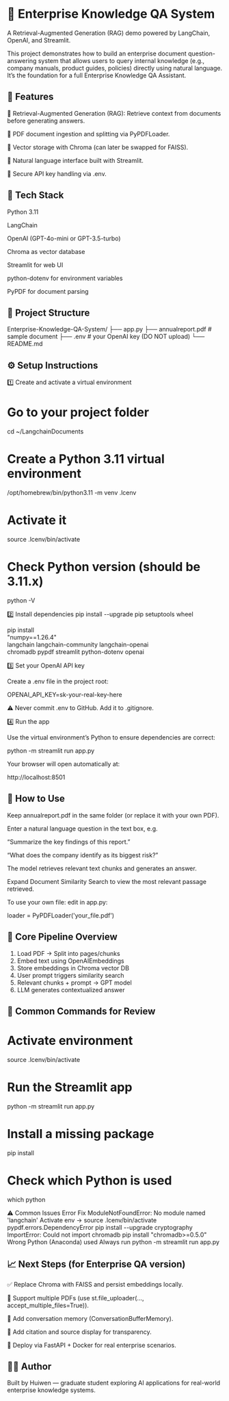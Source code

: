 # 🏢 Enterprise Knowledge QA System

A Retrieval-Augmented Generation (RAG) demo powered by LangChain, OpenAI, and Streamlit.

This project demonstrates how to build an enterprise document question-answering system that allows users to query internal knowledge (e.g., company manuals, product guides, policies) directly using natural language.
It’s the foundation for a full Enterprise Knowledge QA Assistant.

## 🚀 Features

🧠 Retrieval-Augmented Generation (RAG): Retrieve context from documents before generating answers.

📄 PDF document ingestion and splitting via PyPDFLoader.

💾 Vector storage with Chroma (can later be swapped for FAISS).

💬 Natural language interface built with Streamlit.

🔑 Secure API key handling via .env.

## 🧰 Tech Stack

Python 3.11

LangChain

OpenAI (GPT-4o-mini or GPT-3.5-turbo)

Chroma as vector database

Streamlit for web UI

python-dotenv for environment variables

PyPDF for document parsing

## 📂 Project Structure
Enterprise-Knowledge-QA-System/
├── app.py
├── annualreport.pdf          # sample document
├── .env                      # your OpenAI key (DO NOT upload)
└── README.md

## ⚙️ Setup Instructions
1️⃣ Create and activate a virtual environment
# Go to your project folder
cd ~/LangchainDocuments

# Create a Python 3.11 virtual environment
/opt/homebrew/bin/python3.11 -m venv .lcenv

# Activate it
source .lcenv/bin/activate

# Check Python version (should be 3.11.x)
python -V

2️⃣ Install dependencies
pip install --upgrade pip setuptools wheel

pip install \
  "numpy==1.26.4" \
  langchain langchain-community langchain-openai \
  chromadb pypdf streamlit python-dotenv openai

3️⃣ Set your OpenAI API key

Create a .env file in the project root:

OPENAI_API_KEY=sk-your-real-key-here


⚠️ Never commit .env to GitHub. Add it to .gitignore.

4️⃣ Run the app

Use the virtual environment’s Python to ensure dependencies are correct:

python -m streamlit run app.py


Your browser will open automatically at:

http://localhost:8501

## 🧪 How to Use

Keep annualreport.pdf in the same folder (or replace it with your own PDF).

Enter a natural language question in the text box, e.g.

“Summarize the key findings of this report.”

“What does the company identify as its biggest risk?”

The model retrieves relevant text chunks and generates an answer.

Expand Document Similarity Search to view the most relevant passage retrieved.

To use your own file:
edit in app.py:

loader = PyPDFLoader('your_file.pdf')

## 🧱 Core Pipeline Overview
1. Load PDF  →  Split into pages/chunks
2. Embed text using OpenAIEmbeddings
3. Store embeddings in Chroma vector DB
4. User prompt triggers similarity search
5. Relevant chunks + prompt → GPT model
6. LLM generates contextualized answer

## 🧩 Common Commands for Review
# Activate environment
source .lcenv/bin/activate

# Run the Streamlit app
python -m streamlit run app.py

# Install a missing package
pip install <package-name>

# Check which Python is used
which python

⚠️ Common Issues
Error	Fix
ModuleNotFoundError: No module named 'langchain'	Activate env → source .lcenv/bin/activate
pypdf.errors.DependencyError	pip install --upgrade cryptography
ImportError: Could not import chromadb	pip install "chromadb>=0.5.0"
Wrong Python (Anaconda) used	Always run python -m streamlit run app.py
## 📈 Next Steps (for Enterprise QA version)

✅ Replace Chroma with FAISS and persist embeddings locally.

📂 Support multiple PDFs (use st.file_uploader(..., accept_multiple_files=True)).

🧭 Add conversation memory (ConversationBufferMemory).

🧩 Add citation and source display for transparency.

🚀 Deploy via FastAPI + Docker for real enterprise scenarios.

## 🧑‍💻 Author

Built by Huiwen — graduate student exploring AI applications for real-world enterprise knowledge systems.


